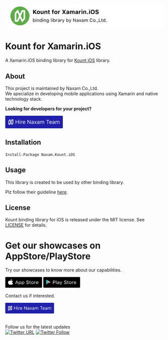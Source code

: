 <img src="./art/repo_header.png" alt="Kount for Xamarin.iOS" width="728" />

# Kount for Xamarin.iOS

A Xamarin.iOS binding library for [Kount iOS](https://github.com/Kount/kount-ios-sdk) library.

## About
This project is maintained by Naxam Co.,Ltd.<br>
We specialize in developing mobile applications using Xamarin and native technology stack.<br>

**Looking for developers for your project?**<br>

<a href="mailto:tuyen@naxam.net"> 
<img src="https://github.com/NAXAM/naxam.github.io/blob/master/assets/img/hire_button.png?raw=true" height="40"></a> <br>

## Installation

```
Install-Package Naxam.Kount.iOS
```

## Usage

This library is created to be used by other binding library.

Plz follow their guideline [here](https://github.com/Kount/kount-ios-sdk/blob/master/README.md).

## License

Kount binding library for iOS is released under the MIT license.
See [LICENSE](./LICENSE) for details.

# Get our showcases on AppStore/PlayStore
Try our showcases to know more about our capabilities. 

<a href="https://itunes.apple.com/us/developer/tuyen-vu/id1255432728/" > 
<img src="https://github.com/NAXAM/imagepicker-android-binding/raw/master/art/apple_store.png" width="117" height="34"></a>

<a href="https://play.google.com/store/apps/developer?id=NAXAM+CO.,+LTD" > 
<img src="https://github.com/NAXAM/imagepicker-android-binding/raw/master/art/google_store.png" width="117" height="34"></a>

Contact us if interested.

<a href="mailto:tuyen@naxam.net"> 
<img src="https://github.com/NAXAM/naxam.github.io/blob/master/assets/img/hire_button.png" height="34"></a> <br>
<br>

Follow us for the latest updates<br>[![Twitter URL](https://img.shields.io/twitter/url/http/shields.io.svg?style=social)](https://twitter.com/intent/tweet?text=https://github.com/naxam/imagepicker-android-binding)
[![Twitter Follow](https://img.shields.io/twitter/follow/naxamco.svg?style=social)](https://twitter.com/naxamco)